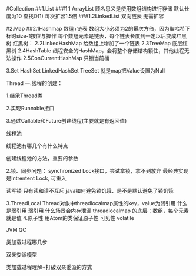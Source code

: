#Collection
##1.List
###1.1 ArrayList
顾名思义是使用数组结构进行存储
默认长度为10
查找O(1)
每次扩容1.5倍
###1.2LinkedList
双向链表
无需扩容




#2.Map
##2.1Hashmap
数组+链表
数组大小必须为2的幂次方倍，因为取哈希下标时size-1按位与操作
每个数组元素是链表，每个链表长度到一定以后变成红黑树
红黑树：
2.2LinkedHashMap
给数组上增加了一个链表
2.3TreeMap
底层红黑树
2.4HashTable
线程安全的HashMap，会将整个存储结构锁住，其他线程无法操作
2.5ConCurrentHashMap
只锁当前桶

3.Set
HashSet LinkedHashSet TreeSet 就是map把Value设置为Null


Thread
一.线程的创建：

1.继承Thread类

2.实现Runnable接口

3.通过Callable和Future创建线程(主要就是有返回值)





线程池

线程池有哪几个有什么特点

创建线程池的方法，重要的参数


2.锁、同步问题：
synchronized
Lock接口，尝试拿锁，拿不到放弃
最经典实现是Intrentent Lock, 可重入

读写锁
只有读和读不互斥
java如何避免锁饥饿、是不是默认避免了锁饥饿


3.ThreadLocal
Thread对象中threadlocalmap属性的key，value为弱引用
什么是弱引用
弱引用
什么场景会内存泄漏
threadlocalmap 的底层：数组，每个元素就是值
4.原子性
用Atom的类保证原子性
可见性
volatile




JVM GC

类加载过程哪几步

双亲委派模型

类加载过程理解+打破双亲委派的方式
